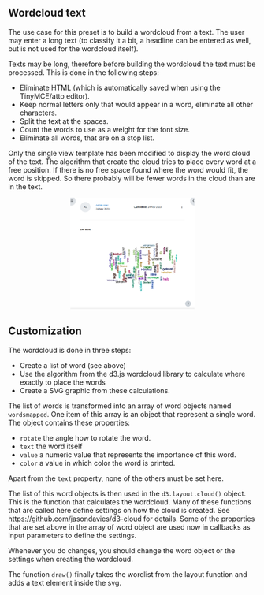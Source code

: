 ## Wordcloud text

The use case for this preset is to build a wordcloud from a text. The user may enter
a long text (to classify it a bit, a headline can be entered as well, but is not
used for the wordcloud itself).

Texts may be long, therefore before building the wordcloud the text must be processed.
This is done in the following steps:
* Eliminate HTML (which is automatically saved when using the TinyMCE/atto editor).
* Keep normal letters only that would appear in a word, eliminate all other characters. 
* Split the text at the spaces.
* Count the words to use as a weight for the font size.
* Eliminate all words, that are on a stop list.

Only the single view template has been modified to display the word cloud of the
text. The algorithm that create the cloud tries to place every word at a free
position. If there is no free space found where the word would fit, the word is
skipped. So there probably will be fewer words in the cloud than are in the text.

<div style="margin: 0 25%;">

![Wordcloud from a bunch of words in the list view](screenshot.png "Wordcloud from a bunch of words in the list view")

</div>

## Customization

The wordcloud is done in three steps:
* Create a list of word (see above)
* Use the algorithm from the d3.js wordcloud library to calculate where exactly to place the words
* Create a SVG graphic from these calculations.

The list of words is transformed into an array of word objects named `wordsmapped`. One item
of this array is an object that represent a single word. The object contains
these properties:
* `rotate` the angle how to rotate the word.
* `text` the word itself
* `value` a numeric value that represents the importance of this word.
* `color` a value in which color the word is printed.

Apart from the `text` property, none of the others must be set here.

The list of this word objects is then used in the `d3.layout.cloud()` object. This
is the function that calculates the wordcloud. Many of these functions that are
called here define settings on how the cloud is created. See https://github.com/jasondavies/d3-cloud
for details. Some of the properties that are set above in the array of word object
are used now in callbacks as input parameters to define the settings.

Whenever you do changes, you should change the word object or the settings when
creating the wordcloud.

The function `draw()` finally takes the wordlist from the layout function and adds a
text element inside the svg.
